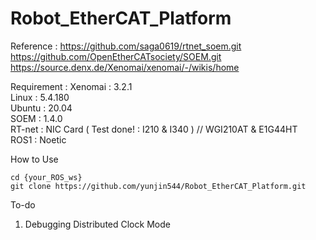 # Robot_EtherCAT_Platform

Reference : https://github.com/saga0619/rtnet_soem.git  
            https://github.com/OpenEtherCATsociety/SOEM.git  
            https://source.denx.de/Xenomai/xenomai/-/wikis/home  

Requirement : Xenomai : 3.2.1   
              Linux   : 5.4.180  
              Ubuntu  : 20.04  
              SOEM    : 1.4.0  
              RT-net  : NIC Card ( Test done! : I210 & I340 )  // WGI210AT & E1G44HT  
              ROS1    : Noetic  
              
How to Use
```
cd {your_ROS_ws}
git clone https://github.com/yunjin544/Robot_EtherCAT_Platform.git
```

              
To-do
1. Debugging Distributed Clock Mode       
